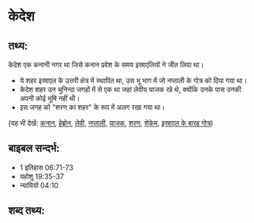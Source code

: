 # केदेश #

## तथ्य: ##

केदेश एक कनानी नगर था जिसे कनान प्रवेश के समय इस्राएलियों ने जीत लिया था।

* ये शहर इस्राएल के उत्तरी क्षेत्र में स्थापित था, उस भू भाग में जो नप्ताली के गोत्र को दिया गया था।
* केदेश शहर उन चुनिन्दा जगहों में से एक था जहां लेवीय याजक रहे थे, क्योंकि उनके पास उनकी अपनी कोई भूमि नहीं थी।
* इस जगह को "शरण का शहर" के रूप में अलग रखा गया था।

(यह भी देखें: [कनान](../canaan.md), [हेब्रोन](../hebron.md), [लेवी](../levite.md), [नप्ताली](../naphtali.md), [याजक](../priest.md), [शरण](../refuge.md), [शेकेम](../shechem.md), [इस्राएल के बारह गोत्र](../12tribesofisrael.md))

## बाइबल सन्दर्भ: ##

* 1 इतिहास 06:71-73
* यहोशू 19:35-37
* न्यायियों 04:10

## शब्द तथ्य: ##

